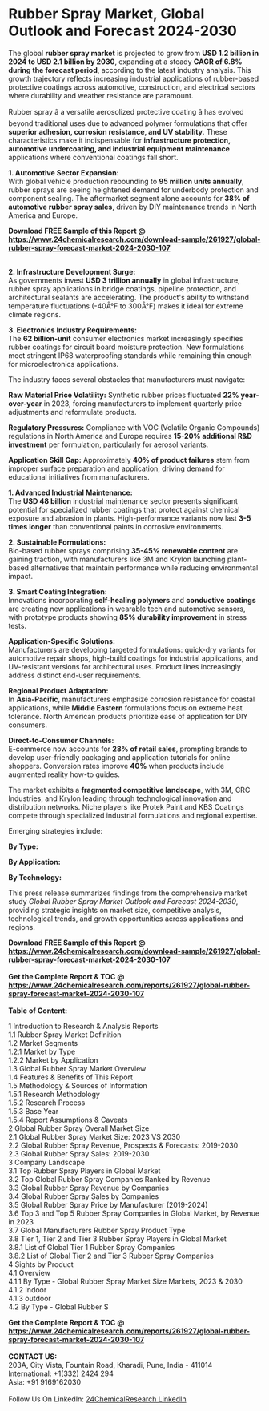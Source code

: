 <h1>Rubber Spray Market, Global Outlook and Forecast 2024-2030</h1><p>The global <strong>rubber spray market</strong> is projected to grow from <strong>USD 1.2 billion in 2024 to USD 2.1 billion by 2030</strong>, expanding at a steady <strong>CAGR of 6.8% during the forecast period</strong>, according to the latest industry analysis. This growth trajectory reflects increasing industrial applications of rubber-based protective coatings across automotive, construction, and electrical sectors where durability and weather resistance are paramount.</p><p>Rubber spray â a versatile aerosolized protective coating â has evolved beyond traditional uses due to advanced polymer formulations that offer <strong>superior adhesion, corrosion resistance, and UV stability</strong>. These characteristics make it indispensable for <strong>infrastructure protection, automotive undercoating, and industrial equipment maintenance</strong> applications where conventional coatings fall short.</p><p><strong>1. Automotive Sector Expansion:</strong><br>
With global vehicle production rebounding to <strong>95 million units annually</strong>, rubber sprays are seeing heightened demand for underbody protection and component sealing. The aftermarket segment alone accounts for <strong>38% of automotive rubber spray sales</strong>, driven by DIY maintenance trends in North America and Europe.</p><div><b>Download FREE Sample of this Report @ 
            <a href="https://www.24chemicalresearch.com/download-sample/261927/global-rubber-spray-forecast-market-2024-2030-107">
            https://www.24chemicalresearch.com/download-sample/261927/global-rubber-spray-forecast-market-2024-2030-107</a></b></div><br><p><strong>2. Infrastructure Development Surge:</strong><br>
As governments invest <strong>USD 3 trillion annually</strong> in global infrastructure, rubber spray applications in bridge coatings, pipeline protection, and architectural sealants are accelerating. The product's ability to withstand temperature fluctuations (-40Â°F to 300Â°F) makes it ideal for extreme climate regions.</p><p><strong>3. Electronics Industry Requirements:</strong><br>
The <strong>62 billion-unit</strong> consumer electronics market increasingly specifies rubber coatings for circuit board moisture protection. New formulations meet stringent IP68 waterproofing standards while remaining thin enough for microelectronics applications.</p><p>The industry faces several obstacles that manufacturers must navigate:</p><p><strong>Raw Material Price Volatility:</strong> Synthetic rubber prices fluctuated <strong>22% year-over-year</strong> in 2023, forcing manufacturers to implement quarterly price adjustments and reformulate products.</p><p><strong>Regulatory Pressures:</strong> Compliance with VOC (Volatile Organic Compounds) regulations in North America and Europe requires <strong>15-20% additional R&amp;D investment</strong> per formulation, particularly for aerosol variants.</p><p><strong>Application Skill Gap:</strong> Approximately <strong>40% of product failures</strong> stem from improper surface preparation and application, driving demand for educational initiatives from manufacturers.</p><p><strong>1. Advanced Industrial Maintenance:</strong><br>
The <strong>USD 48 billion</strong> industrial maintenance sector presents significant potential for specialized rubber coatings that protect against chemical exposure and abrasion in plants. High-performance variants now last <strong>3-5 times longer</strong> than conventional paints in corrosive environments.</p><p><strong>2. Sustainable Formulations:</strong><br>
Bio-based rubber sprays comprising <strong>35-45% renewable content</strong> are gaining traction, with manufacturers like 3M and Krylon launching plant-based alternatives that maintain performance while reducing environmental impact.</p><p><strong>3. Smart Coating Integration:</strong><br>
Innovations incorporating <strong>self-healing polymers</strong> and <strong>conductive coatings</strong> are creating new applications in wearable tech and automotive sensors, with prototype products showing <strong>85% durability improvement</strong> in stress tests.</p><p><strong>Application-Specific Solutions:</strong><br>
	Manufacturers are developing targeted formulations: quick-dry variants for automotive repair shops, high-build coatings for industrial applications, and UV-resistant versions for architectural uses. Product lines increasingly address distinct end-user requirements.</p><p><strong>Regional Product Adaptation:</strong><br>
	In <strong>Asia-Pacific</strong>, manufacturers emphasize corrosion resistance for coastal applications, while <strong>Middle Eastern</strong> formulations focus on extreme heat tolerance. North American products prioritize ease of application for DIY consumers.</p><p><strong>Direct-to-Consumer Channels:</strong><br>
	E-commerce now accounts for <strong>28% of retail sales</strong>, prompting brands to develop user-friendly packaging and application tutorials for online shoppers. Conversion rates improve <strong>40%</strong> when products include augmented reality how-to guides.</p><p>The market exhibits a <strong>fragmented competitive landscape</strong>, with 3M, CRC Industries, and Krylon leading through technological innovation and distribution networks. Niche players like Protek Paint and KBS Coatings compete through specialized industrial formulations and regional expertise.</p><p>Emerging strategies include:</p><p><strong>By Type:</strong></p><p><strong>By Application:</strong></p><p><strong>By Technology:</strong></p><p>This press release summarizes findings from the comprehensive market study <em>Global Rubber Spray Market Outlook and Forecast 2024-2030</em>, providing strategic insights on market size, competitive analysis, technological trends, and growth opportunities across applications and regions.</p><div><b>Download FREE Sample of this Report @ 
            <a href="https://www.24chemicalresearch.com/download-sample/261927/global-rubber-spray-forecast-market-2024-2030-107">
            https://www.24chemicalresearch.com/download-sample/261927/global-rubber-spray-forecast-market-2024-2030-107</a></b></div><br><div><b>Get the Complete Report & TOC @ 
            <a href="https://www.24chemicalresearch.com/reports/261927/global-rubber-spray-forecast-market-2024-2030-107">
            https://www.24chemicalresearch.com/reports/261927/global-rubber-spray-forecast-market-2024-2030-107</a></b></div><br>
            <b>Table of Content:</b><p>1 Introduction to Research & Analysis Reports<br />
    1.1 Rubber Spray Market Definition<br />
    1.2 Market Segments<br />
        1.2.1 Market by Type<br />
        1.2.2 Market by Application<br />
    1.3 Global Rubber Spray Market Overview<br />
    1.4 Features & Benefits of This Report<br />
    1.5 Methodology & Sources of Information<br />
        1.5.1 Research Methodology<br />
        1.5.2 Research Process<br />
        1.5.3 Base Year<br />
        1.5.4 Report Assumptions & Caveats<br />
2 Global Rubber Spray Overall Market Size<br />
    2.1 Global Rubber Spray Market Size: 2023 VS 2030<br />
    2.2 Global Rubber Spray Revenue, Prospects & Forecasts: 2019-2030<br />
    2.3 Global Rubber Spray Sales: 2019-2030<br />
3 Company Landscape<br />
    3.1 Top Rubber Spray Players in Global Market<br />
    3.2 Top Global Rubber Spray Companies Ranked by Revenue<br />
    3.3 Global Rubber Spray Revenue by Companies<br />
    3.4 Global Rubber Spray Sales by Companies<br />
    3.5 Global Rubber Spray Price by Manufacturer (2019-2024)<br />
    3.6 Top 3 and Top 5 Rubber Spray Companies in Global Market, by Revenue in 2023<br />
    3.7 Global Manufacturers Rubber Spray Product Type<br />
    3.8 Tier 1, Tier 2 and Tier 3 Rubber Spray Players in Global Market<br />
        3.8.1 List of Global Tier 1 Rubber Spray Companies<br />
        3.8.2 List of Global Tier 2 and Tier 3 Rubber Spray Companies<br />
4 Sights by Product<br />
    4.1 Overview<br />
        4.1.1 By Type - Global Rubber Spray Market Size Markets, 2023 & 2030<br />
        4.1.2 Indoor<br />
        4.1.3 outdoor<br />
    4.2 By Type - Global Rubber S</p><div><b>Get the Complete Report & TOC @ 
            <a href="https://www.24chemicalresearch.com/reports/261927/global-rubber-spray-forecast-market-2024-2030-107">
            https://www.24chemicalresearch.com/reports/261927/global-rubber-spray-forecast-market-2024-2030-107</a></b></div><br><b>CONTACT US:</b><br>
            203A, City Vista, Fountain Road, Kharadi, Pune, India - 411014<br>
            International: +1(332) 2424 294<br>
            Asia: +91 9169162030 <br><br>
            Follow Us On LinkedIn: <a href="https://www.linkedin.com/company/24chemicalresearch/">24ChemicalResearch LinkedIn</a>